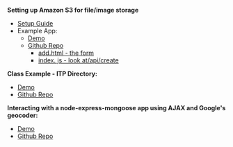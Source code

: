 **Setting up Amazon S3 for file/image storage**
* [Setup Guide]()
* Example App:
	* [Demo](https://itp-directory.herokuapp.com/add-person)
	* [Github Repo](https://github.com/sslover/class-example-itp-directory)
		* [add.html - the form]()
		* [index. js - look at/api/create]()

**Class Example - ITP Directory:**
* [Demo](https://itp-directory.herokuapp.com/directory)
* [Github Repo](https://github.com/sslover/class-example-itp-directory)

**Interacting with a node-express-mongoose app using AJAX and Google's geocoder:**
* [Demo](https://pets-of-nyc.herokuapp.com/pets)
* [Github Repo](https://github.com/sslover/node-express-geolocation-with-ajax-example)


